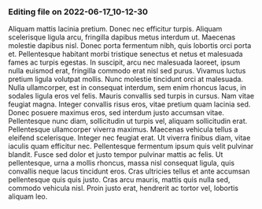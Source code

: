 

### Editing file on 2022-06-17_10-12-30

Aliquam mattis lacinia pretium. Donec nec efficitur turpis. Aliquam scelerisque ligula arcu, fringilla dapibus metus interdum ut. Maecenas molestie dapibus nisl. Donec porta fermentum nibh, quis lobortis orci porta et. Pellentesque habitant morbi tristique senectus et netus et malesuada fames ac turpis egestas. In suscipit, arcu nec malesuada laoreet, ipsum nulla euismod erat, fringilla commodo erat nisl sed purus. Vivamus luctus pretium ligula volutpat mollis. Nunc molestie tincidunt orci at malesuada. Nulla ullamcorper, est in consequat interdum, sem enim rhoncus lacus, in sodales ligula eros vel felis. Mauris convallis sed turpis in cursus.
Nam vitae feugiat magna. Integer convallis risus eros, vitae pretium quam lacinia sed. Donec posuere maximus eros, sed interdum justo accumsan vitae. Pellentesque nunc diam, sollicitudin ut turpis vel, aliquam sollicitudin erat. Pellentesque ullamcorper viverra maximus. Maecenas vehicula tellus a eleifend scelerisque. Integer nec feugiat erat.
Ut viverra finibus diam, vitae iaculis quam efficitur nec. Pellentesque fermentum ipsum quis velit pulvinar blandit. Fusce sed dolor et justo tempor pulvinar mattis ac felis. Ut pellentesque, urna a mollis rhoncus, massa nisl consequat ligula, quis convallis neque lacus tincidunt eros. Cras ultricies tellus et ante accumsan pellentesque quis quis justo. Cras arcu mauris, mattis quis nulla sed, commodo vehicula nisl. Proin justo erat, hendrerit ac tortor vel, lobortis aliquam leo.


